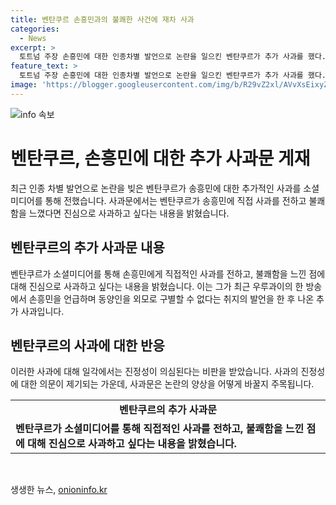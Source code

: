 ```yaml
---
title: 벤탄쿠르 손흥민과의 불쾌한 사건에 재차 사과
categories:
  - News
excerpt: >
  토트넘 주장 손흥민에 대한 인종차별 발언으로 논란을 일으킨 벤탄쿠르가 추가 사과를 했다. 소셜미디어를 통해 불쾌함을 느꼈다면 진심으로 사과드리고 싶다는 글을 올렸지만, 그에게는 진정성이 의심된다는 비판이 쏟아졌다.
feature_text: >
  토트넘 주장 손흥민에 대한 인종차별 발언으로 논란을 일으킨 벤탄쿠르가 추가 사과를 했다. 소셜미디어를 통해 불쾌함을 느꼈다면 진심으로 사과드리고 싶다는 글을 올렸지만, 그에게는 진정성이 의심된다는 비판이 쏟아졌다.
image: 'https://blogger.googleusercontent.com/img/b/R29vZ2xl/AVvXsEixyZcFfHzMRdzZMjFBmAUKJYCLCGyLL1o632UiGVXcaFdKo_bkvkuCioo0uUKlGfBVcT3P84aROyZIXSBEx3Aw5nCQ3pTgDom1WDC4m8eifvWiAmWEEVb4x6G_l8C0QH225ldMjyaFvpxGEBGNO37VmDTDMHGhJPq73UglMfDca1-0aw/s1600/blogspot.png'
---
```


<p><img src="https://blogger.googleusercontent.com/img/b/R29vZ2xl/AVvXsEixyZcFfHzMRdzZMjFBmAUKJYCLCGyLL1o632UiGVXcaFdKo_bkvkuCioo0uUKlGfBVcT3P84aROyZIXSBEx3Aw5nCQ3pTgDom1WDC4m8eifvWiAmWEEVb4x6G_l8C0QH225ldMjyaFvpxGEBGNO37VmDTDMHGhJPq73UglMfDca1-0aw/s1600/blogspot.png" alt="info 속보" /></p>

<h1>벤탄쿠르, 손흥민에 대한 추가 사과문 게재</h1>

<p data-ke-size="size16">최근 인종 차별 발언으로 논란을 빚은 벤탄쿠르가 송흥민에 대한 추가적인 사과를 소셜미디어를 통해 전했습니다. 사과문에서는 벤탄쿠르가 송흥민에 직접 사과를 전하고 불쾌함을 느꼈다면 진심으로 사과하고 싶다는 내용을 밝혔습니다.</p>

<h2 data-ke-size="size26">벤탄쿠르의 추가 사과문 내용</h2>

<p data-ke-size="size16">벤탄쿠르가 소셜미디어를 통해 손흥민에게 직접적인 사과를 전하고, 불쾌함을 느낀 점에 대해 진심으로 사과하고 싶다는 내용을 밝혔습니다. 이는 그가 최근 우루과이의 한 방송에서 손흥민을 언급하며 동양인을 외모로 구별할 수 없다는 취지의 발언을 한 후 나온 추가 사과입니다.</p>

<h2 data-ke-size="size26">벤탄쿠르의 사과에 대한 반응</h2>

<p data-ke-size="size16">이러한 사과에 대해 일각에서는 진정성이 의심된다는 비판을 받았습니다. 사과의 진정성에 대한 의문이 제기되는 가운데, 사과문은 논란의 양상을 어떻게 바꿀지 주목됩니다.</p>

<table>
    <tr>
        <td style="text-align: center; height: 17px;"><b>벤탄쿠르의 추가 사과문</b></td>
    </tr>
    <tr>
        <td><b>벤탄쿠르가 소셜미디어를 통해 직접적인 사과를 전하고, 불쾌함을 느낀 점에 대해 진심으로 사과하고 싶다는 내용을 밝혔습니다.</b></td>
    </tr>
</table>

<p data-ke-size="size16">&nbsp;</p>
생생한 뉴스, <a href="https://onioninfo.kr" rel="dofollow">onioninfo.kr</a>


